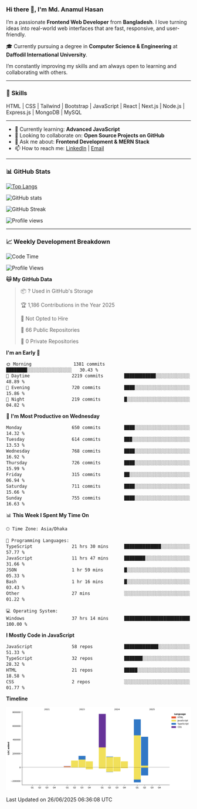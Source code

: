 ### Hi there 👋, I'm Md. Anamul Hasan

I’m a passionate **Frontend Web Developer** from **Bangladesh**. I love turning ideas into real-world web interfaces that are fast, responsive, and user-friendly.

🎓 Currently pursuing a degree in **Computer Science & Engineering** at **Daffodil International University**.

I’m constantly improving my skills and am always open to learning and collaborating with others.

---

### 🚀 Skills
HTML | CSS | Tailwind | Bootstrap | JavaScript | React | Next.js | Node.js | Express.js | MongoDB | MySQL 

---

- 🌱 Currently learning: **Advanced JavaScript**
- 👯 Looking to collaborate on: **Open Source Projects on GitHub**
- 💬 Ask me about: **Frontend Development & MERN Stack**
- 📫 How to reach me: [LinkedIn](https://www.linkedin.com/in/mdanamulhasan201) | [Email](mailto:anamulhasan3625@gmail.com)

---

### 📊 GitHub Stats

[![Top Langs](https://github-readme-stats.vercel.app/api/top-langs/?username=mdanamulhasan201&layout=compact)](https://github.com/anuraghazra/github-readme-stats)

![GitHub stats](https://github-readme-stats.vercel.app/api?username=mdanamulhasan201&show_icons=true&count_private=true&theme=tokyonight)

![GitHub Streak](https://streak-stats.demolab.com?user=mdanamulhasan201&theme=tokyonight)

![Profile views](https://gpvc.arturio.dev/mdanamulhasan201)

---

### 📈 Weekly Development Breakdown

<!--START_SECTION:waka-->
![Code Time](http://img.shields.io/badge/Code%20Time-339%20hrs%2037%20mins-blue)

![Profile Views](http://img.shields.io/badge/Profile%20Views-1-blue)

**🐱 My GitHub Data** 

> 📦 ? Used in GitHub's Storage 
 > 
> 🏆 1,186 Contributions in the Year 2025
 > 
> 🚫 Not Opted to Hire
 > 
> 📜 66 Public Repositories 
 > 
> 🔑 0 Private Repositories 
 > 
**I'm an Early 🐤** 

```text
🌞 Morning                1381 commits        ████████░░░░░░░░░░░░░░░░░   30.43 % 
🌆 Daytime                2219 commits        ████████████░░░░░░░░░░░░░   48.89 % 
🌃 Evening                720 commits         ████░░░░░░░░░░░░░░░░░░░░░   15.86 % 
🌙 Night                  219 commits         █░░░░░░░░░░░░░░░░░░░░░░░░   04.82 % 
```
📅 **I'm Most Productive on Wednesday** 

```text
Monday                   650 commits         ████░░░░░░░░░░░░░░░░░░░░░   14.32 % 
Tuesday                  614 commits         ███░░░░░░░░░░░░░░░░░░░░░░   13.53 % 
Wednesday                768 commits         ████░░░░░░░░░░░░░░░░░░░░░   16.92 % 
Thursday                 726 commits         ████░░░░░░░░░░░░░░░░░░░░░   15.99 % 
Friday                   315 commits         ██░░░░░░░░░░░░░░░░░░░░░░░   06.94 % 
Saturday                 711 commits         ████░░░░░░░░░░░░░░░░░░░░░   15.66 % 
Sunday                   755 commits         ████░░░░░░░░░░░░░░░░░░░░░   16.63 % 
```


📊 **This Week I Spent My Time On** 

```text
🕑︎ Time Zone: Asia/Dhaka

💬 Programming Languages: 
TypeScript               21 hrs 30 mins      ██████████████░░░░░░░░░░░   57.77 % 
JavaScript               11 hrs 47 mins      ████████░░░░░░░░░░░░░░░░░   31.66 % 
JSON                     1 hr 59 mins        █░░░░░░░░░░░░░░░░░░░░░░░░   05.33 % 
Bash                     1 hr 16 mins        █░░░░░░░░░░░░░░░░░░░░░░░░   03.43 % 
Other                    27 mins             ░░░░░░░░░░░░░░░░░░░░░░░░░   01.22 % 

💻 Operating System: 
Windows                  37 hrs 14 mins      █████████████████████████   100.00 % 
```

**I Mostly Code in JavaScript** 

```text
JavaScript               58 repos            █████████████░░░░░░░░░░░░   51.33 % 
TypeScript               32 repos            ███████░░░░░░░░░░░░░░░░░░   28.32 % 
HTML                     21 repos            █████░░░░░░░░░░░░░░░░░░░░   18.58 % 
CSS                      2 repos             ░░░░░░░░░░░░░░░░░░░░░░░░░   01.77 % 
```



**Timeline**

![Lines of Code chart](https://raw.githubusercontent.com/mdanamulhasan201/mdanamulhasan201/main/assets/bar_graph.png)


 Last Updated on 26/06/2025 06:36:08 UTC
<!--END_SECTION:waka-->
